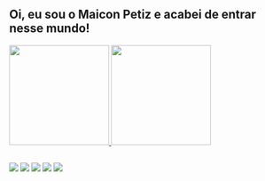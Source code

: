  ## Oi, eu sou o Maicon Petiz e acabei de entrar nesse mundo!

 <div>
  <a href="https://github.com/maiconpetiz">
  <img height="180em" src="https://github-readme-stats.vercel.app/api?username=maiconpetiz&show_icons=true&theme=chartreuse-dark&include_all_commits=true&count_private=true"/>
  <img height="180em" src="https://github-readme-stats.vercel.app/api/top-langs/?username=maiconpetiz&layout=compact&langs_count=7&theme=chartreuse-dark"/>
 </div>
  
## 
 
 <div>
  <a href="https://instagram.com/maiconpetiz" target="_blank"><img src="https://img.shields.io/badge/-Instagram-%23E4405F?style=for-the-badge&logo=instagram&logoColor=white" target="_blank"></a>
  <a href = "mailto:petiz735@gmail.com"><img src="https://img.shields.io/badge/-Gmail-%23333?style=for-the-badge&logo=gmail&logoColor=white" target="_blank"></a>
  <a href="https://www.linkedin.com/in/maiconpetiz/" target="_blank"><img src="https://img.shields.io/badge/-LinkedIn-%230077B5?style=for-the-badge&logo=linkedin&logoColor=white" target="_blank"></a> 
  <a href="https://twitter.com/maiconpetiz" target="_blank"><img src="https://img.shields.io/badge/Twitter-1DA1F2?style=for-the-badge&logo=twitter&logoColor=white"></a>
   <a href="https://www.facebook.com/maiconpetiz" target="_blank"><img src="https://img.shields.io/badge/Facebook-1877F2?style=for-the-badge&logo=facebook&logoColor=white"></a>
</div>  
